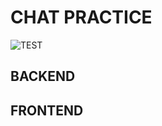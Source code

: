 # CHAT PRACTICE
![TEST](https://img.shields.io/badge/Gmail-D14836?style=for-the-badge&logo=gmail&logoColor=white)

## BACKEND

## FRONTEND
